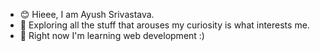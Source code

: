 - 😊 Hieee, I am Ayush Srivastava.
- 👀 Exploring all the stuff that arouses my curiosity is what interests me.
- 🌱 Right now I'm learning web development :)

<!---
ayu01sh/ayu01sh is a ✨ special ✨ repository because its `README.md` (this file) appears on your GitHub profile.
You can click the Preview link to take a look at your changes.
--->

